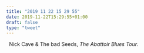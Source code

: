 ```yaml
---
title: "2019 11 22 15 29 55"
date: 2019-11-22T15:29:55+01:00
draft: false
type: "tweet"
---
```

<a href="" class="iconfont icon-music" title="rss"></a> &nbsp; Nick Cave & The bad Seeds, *The Abattoir Blues Tour*.
